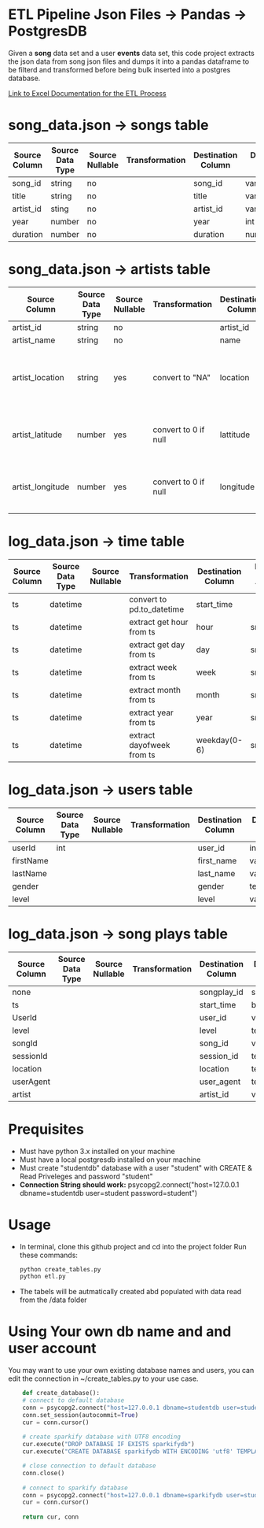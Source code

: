 # ETL Pipeline Json Files -> Pandas -> PostgresDB


Given a **song** data set and a user **events** data set, this code project extracts the json data from song json files and dumps it into a pandas dataframe to be filterd and transformed before being bulk inserted into a postgres database.

[Link to Excel Documentation for the ETL Process](https://drive.google.com/file/d/1amL35lKId6jjRxZAdXvKhsrlplXUR_uy/view?usp=sharing)

# song_data.json -> songs table
| Source Column            	| Source Data Type 	| Source Nullable 	| Transformation             	| Destination Column 	| Dest. Data Type 	| Dest. Nullable 	| Reason for transformation                                                   	|
|--------------------------	|------------------	|-----------------	|----------------------------	|--------------------	|-----------------	|----------------	|-----------------------------------------------------------------------------	|
| song_id                  	| string           	| no              	|                            	| song_id            	| varchar(20)     	| no             	|                                                                             	|
| title                    	| string           	| no              	|                            	| title              	| varchar(100)    	| no             	|                                                                             	|
| artist_id                	| sting            	| no              	|                            	| artist_id          	| varchar(20)     	| no             	|                                                                             	|
| year                     	| number           	| no              	|                            	| year               	| int             	| no             	|                                                                             	|
| duration                 	| number           	| no              	|                            	| duration           	| numeric(5)      	| no             	|                                                                             	|

# song_data.json -> artists table
| Source Column            	| Source Data Type 	| Source Nullable 	| Transformation             	| Destination Column 	| Dest. Data Type 	| Dest. Nullable 	| Reason for transformation                                                   	|
|--------------------------	|------------------	|-----------------	|----------------------------	|--------------------	|-----------------	|----------------	|-----------------------------------------------------------------------------	|
| artist_id                	| string           	| no              	|                            	| artist_id          	| varchar(20)     	| NO             	|                                                                             	|
| artist_name              	| string           	| no              	|                            	| name               	| text            	| NO             	|                                                                             	|
| artist_location          	| string           	| yes             	| convert to "NA"            	| location           	| text            	| NO             	| Want to be able to filter by location includeing when location is not avail 	|
| artist_latitude          	| number           	| yes             	| convert to 0 if null       	| lattitude          	| numeic(5)       	| NO             	| want to be able to filter by lattitude, including when not avail            	|
| artist_longitude         	| number           	| yes             	| convert to 0 if null       	| longitude          	| numeric(5)      	| NO             	| want to be able to filter by lattitude, including when not avail            	|

# log_data.json -> time table

| Source Column            	| Source Data Type 	| Source Nullable 	| Transformation             	| Destination Column 	| Dest. Data Type 	| Dest. Nullable 	| Reason for transformation                                                   	|
|--------------------------	|------------------	|-----------------	|----------------------------	|--------------------	|-----------------	|----------------	|-----------------------------------------------------------------------------	|
| ts                       	| datetime          |                 	| convert to pd.to_datetime  	| start_time         	|                 	|                	|                                                                             	|
| ts                       	| datetime          |                 	| extract get hour from ts   	| hour               	| smallint        	|                	|                                                                             	|
| ts                       	| datetime          |                 	| extract get day from ts    	| day                	| smallint        	|                	|                                                                             	|
| ts                       	| datetime          |                 	| extract week from ts       	| week               	| smallint        	|                	|                                                                             	|
| ts                       	| datetime          |                 	| extract month from ts      	| month              	| smallint        	|                	|                                                                             	|
| ts                       	| datetime          |                 	| extract year from ts       	| year               	| smallint        	|                	|                                                                             	|
| ts                       	| datetime          |                 	| extract dayofweek  from ts 	| weekday(0-6)       	| smallint        	|                	|                                                                             	|

# log_data.json -> users table
| Source Column            	| Source Data Type 	| Source Nullable 	| Transformation             	| Destination Column 	| Dest. Data Type 	| Dest. Nullable 	| Reason for transformation                                                   	|
|--------------------------	|------------------	|-----------------	|----------------------------	|--------------------	|-----------------	|----------------	|-----------------------------------------------------------------------------	|
| userId                   	| int              	|                 	|                            	| user_id            	| int             	|                	|                                                                             	|
| firstName                	|                  	|                 	|                            	| first_name         	| varchar(50)     	|                	|                                                                             	|
| lastName                 	|                  	|                 	|                            	| last_name          	| varchar(50)     	|                	|                                                                             	|
| gender                   	|                  	|                 	|                            	| gender             	| text            	|                	|                                                                             	|
| level                    	|                  	|                 	|                            	| level              	| varchar(10)     	|                	|                                                                             	|

# log_data.json -> song plays table
| Source Column            	| Source Data Type 	| Source Nullable 	| Transformation             	| Destination Column 	| Dest. Data Type 	| Dest. Nullable 	| Reason for transformation                                                   	|
|--------------------------	|------------------	|-----------------	|----------------------------	|--------------------	|-----------------	|----------------	|-----------------------------------------------------------------------------	|
| none                     	|                  	|                 	|                            	| songplay_id        	| serial          	|                	|                                                                             	|
| ts                       	|                  	|                 	|                            	| start_time         	| bigint          	|                	|                                                                             	|
| UserId                   	|                  	|                 	|                            	| user_id            	| varchar(20)     	|                	|                                                                             	|
| level                    	|                  	|                 	|                            	| level              	| text            	|                	|                                                                             	|
| songId                   	|                  	|                 	|                            	| song_id            	| varchar(20)     	|                	|                                                                             	|
| sessionId                	|                  	|                 	|                            	| session_id         	| text            	|                	|                                                                             	|
| location                 	|                  	|                 	|                            	| location           	| text            	|                	|                                                                             	|
| userAgent                	|                  	|                 	|                            	| user_agent         	| text            	|                	|                                                                             	|
| artist                   	|                  	|                 	|                            	| artist_id          	| varchar(20)     	|                	|                                                                             	|


# Prequisites
  - Must have python 3.x installed on your machine
  - Must have a local postgresdb installed on your machine
  - Must create  "studentdb" database with a user "student" with CREATE & Read Priveleges and password "student"
  - **Connection String should work:** psycopg2.connect("host=127.0.0.1 dbname=studentdb user=student password=student")


# Usage
  - In terminal, clone this github project and cd into the project folder
  Run these commands:
    ```sh
    python create_tables.py
    python etl.py
    ```
  - The tabels will be autmatically created abd populated with data read from the /data folder
# Using Your own db name and and user account
You may want to use your own existing database names and users, you can edit the connection in ~/create_tables.py to your use case.
```python
    def create_database():
    # connect to default database
    conn = psycopg2.connect("host=127.0.0.1 dbname=studentdb user=student password=student")
    conn.set_session(autocommit=True)
    cur = conn.cursor()
    
    # create sparkify database with UTF8 encoding
    cur.execute("DROP DATABASE IF EXISTS sparkifydb")
    cur.execute("CREATE DATABASE sparkifydb WITH ENCODING 'utf8' TEMPLATE template0")

    # close connection to default database
    conn.close()    
    
    # connect to sparkify database
    conn = psycopg2.connect("host=127.0.0.1 dbname=sparkifydb user=student password=student")
    cur = conn.cursor()
    
    return cur, conn
```





